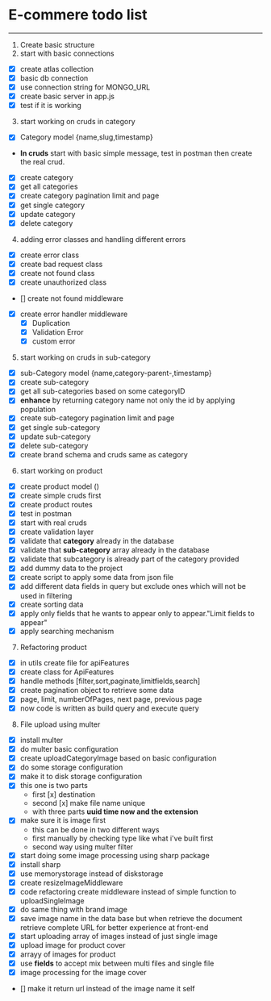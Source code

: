 # E-commere todo list

---

1. Create basic structure
2. start with basic connections

- [x] create atlas collection
- [x] basic db connection
- [x] use connection string for MONGO_URL
- [x] create basic server in app.js
- [x] test if it is working

3. start working on cruds in category

- [x] Category model {name,slug,timestamp}
- **In cruds** start with basic simple message, test in postman then create the real crud.
- [x] create category
- [x] get all categories
- [x] create category pagination limit and page
- [x] get single category
- [x] update category
- [x] delete category

4. adding error classes and handling different errors

- [x] create error class
- [x] create bad request class
- [x] create not found class
- [x] create unauthorized class

- [] create not found middleware
- [x] create error handler middleware
  - [x] Duplication
  - [x] Validation Error
  - [x] custom error

5. start working on cruds in sub-category

- [x] sub-Category model {name,category-parent-,timestamp}
- [x] create sub-category
- [x] get all sub-categories based on some categoryID
- [x] **enhance** by returning category name not only the id by applying population
- [x] create sub-category pagination limit and page
- [x] get single sub-category
- [x] update sub-category
- [x] delete sub-category
- [x] create brand schema and cruds same as category

6. start working on product

- [x] create product model ()
- [x] create simple cruds first
- [x] create product routes
- [x] test in postman
- [x] start with real cruds
- [x] create validation layer
- [x] validate that **category** already in the database
- [x] validate that **sub-category** array already in the database
- [x] validate that subcategory is already part of the category provided
- [x] add dummy data to the project
- [x] create script to apply some data from json file
- [x] add different data fields in query but exclude ones which will not be used in filtering
- [x] create sorting data
- [x] apply only fields that he wants to appear only to appear."Limit fields to appear"
- [x] apply searching mechanism

7. Refactoring product

- [x] in utils create file for apiFeatures
- [x] create class for ApiFeatures
- [x] handle methods [filter,sort,paginate,limitfields,search]
- [x] create pagination object to retrieve some data
- [x] page, limit, numberOfPages, next page, previous page
- [x] now code is written as build query and execute query

8. File upload using multer

- [x] install multer
- [x] do multer basic configuration
- [x] create uploadCategoryImage based on basic configuration
- [x] do some storage configuration
- [x] make it to disk storage configuration
- [x] this one is two parts
  - first [x] destination
  - second [x] make file name unique
  - with three parts **uuid time now and the extension**
- [x] make sure it is image first
  - this can be done in two different ways
  - first manually by checking type like what i've built first
  - second way using multer filter
- [x] start doing some image processing using sharp package
- [x] install sharp
- [x] use memorystorage instead of diskstorage
- [x] create resizeImageMiddleware
- [x] code refactoring create middleware instead of simple function to uploadSingleImage
- [x] do same thing with brand image
- [x] save image name in the data base
      but when retrieve the document retrieve complete URL for better experience at front-end
- [x] start uploading array of images instead of just single image
- [x] upload image for product cover
- [x] arrayy of images for product
- [x] use **fields** to accept mix between multi files and single file
- [x] image processing for the image cover
- [] make it return url instead of the image name it self
